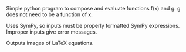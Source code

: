 Simple python program to compose and evaluate
functions f(x) and g. g does not need to be a
function of x.

Uses SymPy, so inputs must be properly formatted 
SymPy expressions. Improper inputs give
error messages.

Outputs images of LaTeX equations.
